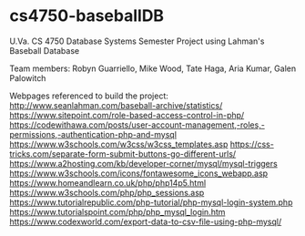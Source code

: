 # cs4750-baseballDB
U.Va. CS 4750 Database Systems Semester Project using Lahman's Baseball Database

Team members: Robyn Guarriello, Mike Wood, Tate Haga, Aria Kumar, Galen Palowitch


Webpages referenced to build the project:
http://www.seanlahman.com/baseball-archive/statistics/
https://www.sitepoint.com/role-based-access-control-in-php/
https://codewithawa.com/posts/user-account-management,-roles,-permissions,-authentication-php-and-mysql
https://www.w3schools.com/w3css/w3css_templates.asp
https://css-tricks.com/separate-form-submit-buttons-go-different-urls/
https://www.a2hosting.com/kb/developer-corner/mysql/mysql-triggers
https://www.w3schools.com/icons/fontawesome_icons_webapp.asp
https://www.homeandlearn.co.uk/php/php14p5.html
https://www.w3schools.com/php/php_sessions.asp
https://www.tutorialrepublic.com/php-tutorial/php-mysql-login-system.php
https://www.tutorialspoint.com/php/php_mysql_login.htm
https://www.codexworld.com/export-data-to-csv-file-using-php-mysql/
